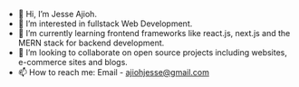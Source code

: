 - 👋 Hi, I’m Jesse Ajioh.
- 👀 I’m interested in fullstack Web Development.
- 🌱 I’m currently learning frontend frameworks like react.js, next.js and the MERN stack for backend development.
- 💞️ I’m looking to collaborate on open source projects including websites, e-commerce sites and blogs.
- 📫 How to reach me: Email - ajiohjesse@gmail.com

<!---
ajiohjesse/ajiohjesse is a ✨ special ✨ repository because its `README.md` (this file) appears on your GitHub profile.
You can click the Preview link to take a look at your changes.
--->
